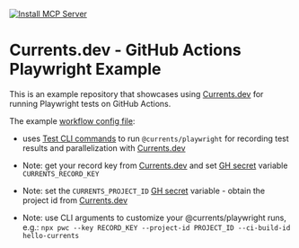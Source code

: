 [![Install MCP Server](https://cursor.com/deeplink/mcp-install-dark.svg)](cursor://anysphere.cursor-deeplink/mcp/install?name=currents&config=eyJuYW1lIjoiQ3VycmVudHMiLCJkZXNjcmlwdGlvbiI6IkN1cnJlbnRzIE1DUCBzZXJ2ZXIiLCJjb21tYW5kIjoibnB4IC15IEBjdXJyZW50cy9tY3BAMS4wLjIiLCJlbnYiOnsiQ1VSUkVOVFNfQVBJX0tFWSI6InlvdXItY3VycmVudHMtYXBpLWtleSJ9fQ==)

# Currents.dev - GitHub Actions Playwright Example

This is an example repository that showcases using [Currents.dev](https://currents.dev) for running Playwright tests on GitHub Actions.

The example [workflow config file](https://github.com/currents-dev/gh-actions-example/blob/main/.github/workflows/currents.yml):

- uses [Test CLI commands](https://playwright.dev/docs/test-cli) to run `@currents/playwright` for recording test results and parallelization with [Currents.dev](https://currents.dev)

- Note: get your record key from [Currents.dev](https://app.currents.dev) and set [GH secret](https://docs.github.com/en/actions/reference/encrypted-secrets) variable `CURRENTS_RECORD_KEY`

- Note: set the `CURRENTS_PROJECT_ID` [GH secret](https://docs.github.com/en/actions/reference/encrypted-secrets) variable - obtain the project id from [Currents.dev](https://app.currents.dev)

- Note: use CLI arguments to customize your @currents/playwright runs, e.g.: `npx pwc --key RECORD_KEY --project-id PROJECT_ID --ci-build-id hello-currents`
